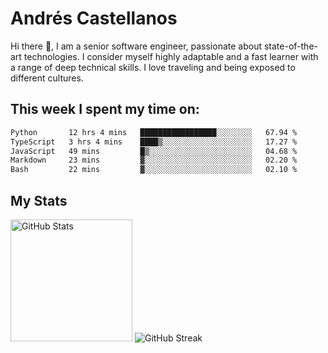 # Andrés Castellanos

Hi there 👋, I am a senior software engineer, passionate about state-of-the-art technologies. I consider myself highly adaptable and a fast learner with a range of deep technical skills. I love traveling and being exposed to different cultures.

## This week I spent my time on:

<!--START_SECTION:waka-->

```txt
Python       12 hrs 4 mins   █████████████████░░░░░░░░   67.94 %
TypeScript   3 hrs 4 mins    ████▒░░░░░░░░░░░░░░░░░░░░   17.27 %
JavaScript   49 mins         █▒░░░░░░░░░░░░░░░░░░░░░░░   04.68 %
Markdown     23 mins         ▓░░░░░░░░░░░░░░░░░░░░░░░░   02.20 %
Bash         22 mins         ▓░░░░░░░░░░░░░░░░░░░░░░░░   02.10 %
```

<!--END_SECTION:waka-->

## My Stats

<img height="195" src="https://github-readme-stats.vercel.app/api?username=andrescv&show_icons=true&theme=onedark&hide_border=true&card_width=495" alt="GitHub Stats" />

<img src="https://streak-stats.demolab.com?user=andrescv&theme=one-dark-pro&hide_border=true" alt="GitHub Streak" />
